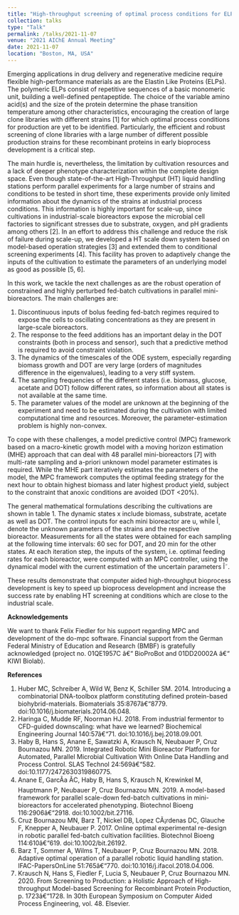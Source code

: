```yaml
---
title: "High-throughput screening of optimal process conditions for ELP production via model predictive control"
collection: talks
type: "Talk"
permalink: /talks/2021-11-07
venue: "2021 AIChE Annual Meeting"
date: 2021-11-07
location: "Boston, MA, USA"
---
```


Emerging applications in drug delivery and regenerative medicine require flexible high-performance materials as are the Elastin Like Proteins (ELPs). The polymeric ELPs consist of repetitive sequences of a basic monomeric unit, building a well-defined pentapeptide. The choice of the variable amino acid(s) and the size of the protein determine the phase transition temperature among other characteristics, encouraging the creation of large clone libraries with different strains [1] for which optimal process conditions for production are yet to be identified. Particularly, the efficient and robust screening of clone libraries with a large number of different possible production strains for these recombinant proteins in early bioprocess development is a critical step.

The main hurdle is, nevertheless, the limitation by cultivation resources and a lack of deeper phenotype characterization within the complete design space. Even though state-of-the-art High-Throughput (HT) liquid handling stations perform parallel experiments for a large number of strains and conditions to be tested in short time, these experiments provide only limited information about the dynamics of the strains at industrial process conditions. This information is highly important for scale-up, since cultivations in industrial-scale bioreactors expose the microbial cell factories to significant stresses due to substrate, oxygen, and pH gradients among others [2]. In an effort to address this challenge and reduce the risk of failure during scale-up, we developed a HT scale down system based on model-based operation strategies [3] and extended them to conditional screening experiments [4]. This facility has proven to adaptively change the inputs of the cultivation to estimate the parameters of an underlying model as good as possible [5, 6].

In this work, we tackle the next challenges as are the robust operation of constrained and highly perturbed fed-batch cultivations in parallel mini-bioreactors. The main challenges are:

1. Discontinuous inputs of bolus feeding fed-batch regimes required to expose the cells to oscillating concentrations as they are present in large-scale bioreactors.
2. The response to the feed additions has an important delay in the DOT constraints (both in process and sensor), such that a predictive method is required to avoid constraint violation.
3. The dynamics of the timescales of the ODE system, especially regarding biomass growth and DOT are very large (orders of magnitudes difference in the eigenvalues), leading to a very stiff system.
4. The sampling frequencies of the different states (i.e. biomass, glucose, acetate and DOT) follow different rates, so information about all states is not available at the same time.
5. The parameter values of the model are unknown at the beginning of the experiment and need to be estimated during the cultivation with limited computational time and resources. Moreover, the parameter-estimation problem is highly non-convex.

To cope with these challenges, a model predictive control (MPC) framework based on a macro-kinetic growth model with a moving horizon estimation (MHE) approach that can deal with 48 parallel mini-bioreactors [7] with multi-rate sampling and a-priori unknown model parameter estimates is required. While the MHE part iteratively estimates the parameters of the model, the MPC framework computes the optimal feeding strategy for the next hour to obtain highest biomass and later highest product yield, subject to the constraint that anoxic conditions are avoided (DOT <20%).

The general mathematical formulations describing the cultivations are shown in table 1. The dynamic states x include biomass, substrate, acetate as well as DOT. The control inputs for each mini bioreactor are u, while Î¸ denote the unknown parameters of the strains and the respective bioreactor. Measurements for all the states were obtained for each sampling at the following time intervals: 60 sec for DOT, and 20 min for the other states. At each iteration step, the inputs of the system, i.e. optimal feeding rates for each bioreactor, were computed with an MPC controller, using the dynamical model with the current estimation of the uncertain parameters Î˜.

These results demonstrate that computer aided high-throughput bioprocess development is key to speed up bioprocess development and increase the success rate by enabling HT screening at conditions which are close to the industrial scale.

**Acknowledgements**

We want to thank Felix Fiedler for his support regarding MPC and development of the do-mpc software. Financial support from the German Federal Ministry of Education and Research (BMBF) is gratefully acknowledged (project no. 01QE1957C â€“ BioProBot and 01DD20002A â€“ KIWI Biolab).

**References**

1. Huber MC, Schreiber A, Wild W, Benz K, Schiller SM. 2014. Introducing a combinatorial DNA-toolbox platform constituting defined protein-based biohybrid-materials. Biomaterials 35:8767â€“8779. doi:10.1016/j.biomaterials.2014.06.048.
2. Haringa C, Mudde RF, Noorman HJ. 2018. From industrial fermentor to CFD-guided downscaling: what have we learned? Biochemical Engineering Journal 140:57â€“71. doi:10.1016/j.bej.2018.09.001.
3. Haby B, Hans S, Anane E, Sawatzki A, Krausch N, Neubauer P, Cruz Bournazou MN. 2019. Integrated Robotic Mini Bioreactor Platform for Automated, Parallel Microbial Cultivation With Online Data Handling and Process Control. SLAS Technol 24:569â€“582. doi:10.1177/2472630319860775.
4. Anane E, GarcÃ­a ÃC, Haby B, Hans S, Krausch N, Krewinkel M, Hauptmann P, Neubauer P, Cruz Bournazou MN. 2019. A model-based framework for parallel scale-down fed-batch cultivations in mini-bioreactors for accelerated phenotyping. Biotechnol Bioeng 116:2906â€“2918. doi:10.1002/bit.27116.
5. Cruz Bournazou MN, Barz T, Nickel DB, Lopez CÃ¡rdenas DC, Glauche F, Knepper A, Neubauer P. 2017. Online optimal experimental re-design in robotic parallel fed-batch cultivation facilities. Biotechnol Bioeng 114:610â€“619. doi:10.1002/bit.26192.
6. Barz T, Sommer A, Wilms T, Neubauer P, Cruz Bournazou MN. 2018. Adaptive optimal operation of a parallel robotic liquid handling station. IFAC-PapersOnLine 51:765â€“770. doi:10.1016/j.ifacol.2018.04.006.
7. Krausch N, Hans S, Fiedler F, Lucia S, Neubauer P, Cruz Bournazou MN. 2020. From Screening to Production: a Holistic Approach of High-throughput Model-based Screening for Recombinant Protein Production, p. 1723â€“1728. In 30th European Symposium on Computer Aided Process Engineering, vol. 48. Elsevier.
